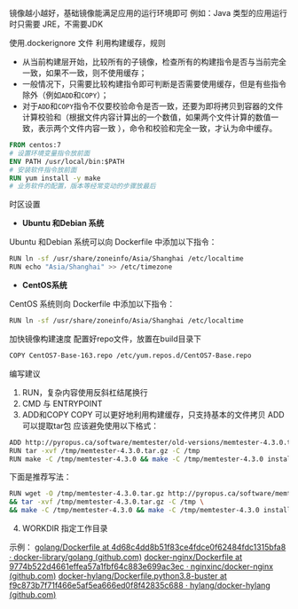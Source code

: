 
镜像越小越好，基础镜像能满足应用的运行环境即可
	例如：Java 类型的应用运行时只需要 JRE，不需要JDK

使用.dockerignore 文件
利用构建缓存，规则
-   从当前构建层开始，比较所有的子镜像，检查所有的构建指令是否与当前完全一致，如果不一致，则不使用缓存；
-   一般情况下，只需要比较构建指令即可判断是否需要使用缓存，但是有些指令除外（例如`ADD`和`COPY`）；
-   对于`ADD`和`COPY`指令不仅要校验命令是否一致，还要为即将拷贝到容器的文件计算校验和（根据文件内容计算出的一个数值，如果两个文件计算的数值一致，表示两个文件内容一致 ），命令和校验和完全一致，才认为命中缓存。

```Dockerfile
FROM centos:7
# 设置环境变量指令放前面
ENV PATH /usr/local/bin:$PATH
# 安装软件指令放前面
RUN yum install -y make
# 业务软件的配置，版本等经常变动的步骤放最后
```

时区设置
-   **Ubuntu 和Debian 系统**

Ubuntu 和Debian 系统可以向 Dockerfile 中添加以下指令：

```bash
RUN ln -sf /usr/share/zoneinfo/Asia/Shanghai /etc/localtime
RUN echo "Asia/Shanghai" >> /etc/timezone
```

-   **CentOS系统**

CentOS 系统则向 Dockerfile 中添加以下指令：

```bash
RUN ln -sf /usr/share/zoneinfo/Asia/Shanghai /etc/localtime
```


加快镜像构建速度
配置好repo文件，放置在build目录下
```bash
COPY CentOS7-Base-163.repo /etc/yum.repos.d/CentOS7-Base.repo
```


编写建议
1. RUN，复杂内容使用反斜杠结尾换行
2.  CMD 与 ENTRYPOINT
3. ADD和COPY
	COPY 可以更好地利用构建缓存，只支持基本的文件拷贝
	ADD 可以提取tar包
应该避免使用以下格式：

```bash
ADD http://pyropus.ca/software/memtester/old-versions/memtester-4.3.0.tar.gz /tmp/
RUN tar -xvf /tmp/memtester-4.3.0.tar.gz -C /tmp
RUN make -C /tmp/memtester-4.3.0 && make -C /tmp/memtester-4.3.0 install
```

下面是推荐写法：

```bash
RUN wget -O /tmp/memtester-4.3.0.tar.gz http://pyropus.ca/software/memtester/old-versions/memtester-4.3.0.tar.gz \
&& tar -xvf /tmp/memtester-4.3.0.tar.gz -C /tmp \
&& make -C /tmp/memtester-4.3.0 && make -C /tmp/memtester-4.3.0 install
```

4. WORKDIR 指定工作目录

示例：
[golang/Dockerfile at 4d68c4dd8b51f83ce4fdce0f62484fdc1315bfa8 · docker-library/golang (github.com)](https://github.com/docker-library/golang/blob/4d68c4dd8b51f83ce4fdce0f62484fdc1315bfa8/1.15/buster/Dockerfile)
[docker-nginx/Dockerfile at 9774b522d4661effea57a1fbf64c883e699ac3ec · nginxinc/docker-nginx (github.com)](https://github.com/nginxinc/docker-nginx/blob/9774b522d4661effea57a1fbf64c883e699ac3ec/mainline/buster/Dockerfile)
[docker-hylang/Dockerfile.python3.8-buster at f9c873b7f71f466e5af5ea666ed0f8f42835c688 · hylang/docker-hylang (github.com)](https://github.com/hylang/docker-hylang/blob/f9c873b7f71f466e5af5ea666ed0f8f42835c688/dockerfiles-generated/Dockerfile.python3.8-buster)
